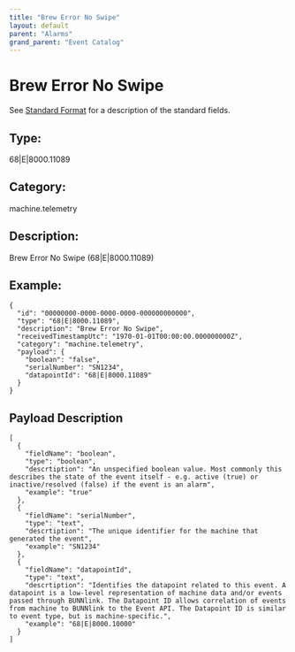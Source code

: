 ```yaml
---
title: "Brew Error No Swipe"
layout: default
parent: "Alarms"
grand_parent: "Event Catalog"
---
```


# Brew Error No Swipe

See [Standard Format](/event-subscriptions/event-format) for a description of the standard fields.

## Type:

68\|E\|8000.11089

## Category:

machine.telemetry

## Description: 

Brew Error No Swipe (68\|E\|8000.11089)

## Example:

```
{
  "id": "00000000-0000-0000-0000-000000000000",
  "type": "68|E|8000.11089",
  "description": "Brew Error No Swipe",
  "receivedTimestampUtc": "1970-01-01T00:00:00.000000000Z",
  "category": "machine.telemetry",
  "payload": {
    "boolean": "false",
    "serialNumber": "SN1234",
    "datapointId": "68|E|8000.11089"
  }
}
```

## Payload Description

```
[
  {
    "fieldName": "boolean",
    "type": "boolean",
    "descrtiption": "An unspecified boolean value. Most commonly this describes the state of the event itself - e.g. active (true) or inactive/resolved (false) if the event is an alarm",
    "example": "true"
  },
  {
    "fieldName": "serialNumber",
    "type": "text",
    "descrtiption": "The unique identifier for the machine that generated the event",
    "example": "SN1234"
  },
  {
    "fieldName": "datapointId",
    "type": "text",
    "descrtiption": "Identifies the datapoint related to this event. A datapoint is a low-level representation of machine data and/or events passed through BUNNlink. The Datapoint ID allows correlation of events from machine to BUNNlink to the Event API. The Datapoint ID is similar to event type, but is machine-specific.",
    "example": "68|E|8000.10000"
  }
]
```

